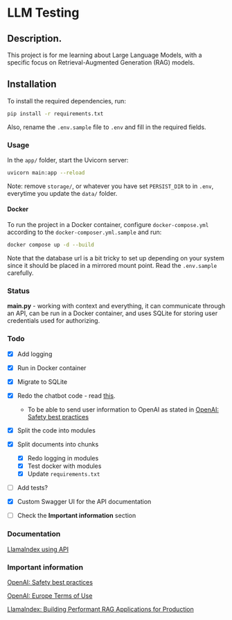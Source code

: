 # LLM Testing

## Description.

This project is for me learning about Large Language Models, with a specific focus on Retrieval-Augmented Generation (RAG) models.

## Installation

To install the required dependencies, run:

```bash
pip install -r requirements.txt
```

Also, rename the `.env.sample` file to `.env` and fill in the required fields.

### Usage

In the `app/` folder, start the Uvicorn server:

```bash
uvicorn main:app --reload
```

Note: remove `storage/`, or whatever you have set `PERSIST_DIR` to in `.env`, everytime you update the `data/` folder.

#### Docker

To run the project in a Docker container, configure `docker-compose.yml` according to the `docker-composer.yml.sample` and run:

```bash
docker compose up -d --build
```

Note that the database url is a bit tricky to set up depending on your system since it should be placed in a mirrored mount point. Read the `.env.sample` carefully.

### Status

**main.py** - working with context and everything, it can communicate through an API, can be run in a Docker container, and uses SQLite for storing user credentials used for authorizing.

### Todo

- [x] Add logging
- [x] Run in Docker container
- [x] Migrate to SQLite
- [x] Redo the chatbot code - read [this](https://docs.llamaindex.ai/en/stable/examples/llm/openai/).

  - To be able to send user information to OpenAI as stated in [OpenAI: Safety best practices](https://platform.openai.com/docs/guides/safety-best-practices)

- [x] Split the code into modules
- [x] Split documents into chunks
  - [x] Redo logging in modules
  - [x] Test docker with modules
  - [x] Update `requirements.txt`
- [ ] Add tests?
- [x] Custom Swagger UI for the API documentation
- [ ] Check the **Important information** section

### Documentation

[LlamaIndex using API](https://docs.llamaindex.ai/en/stable/getting_started/starter_example/)

### Important information

[OpenAI: Safety best practices](https://platform.openai.com/docs/guides/safety-best-practices)

[OpenAI: Europe Terms of Use](https://openai.com/policies/terms-of-use/)

[LlamaIndex: Building Performant RAG Applications for Production](https://docs.llamaindex.ai/en/stable/optimizing/production_rag/)

